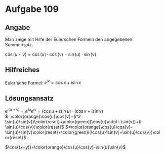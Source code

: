 # Aufgabe 109
## Angabe

Man zeige mit Hilfe der Eulerschen Formeln den angegebenen Summensatz.

$\cos{(u+v)} = \cos{(u)} \cdot \cos{(v)} - \sin{(u)} \cdot \sin{(v)}$

## Hilfreiches

Euler'sche Formel: $e^{ix}=\cos{x}+i \sin{x}$

## Lösungsansatz

$e^{i(u+v)}=e^{iu}e^{iv}=(\cos{u}+i \sin{u})\cdot (\cos{v}+i \sin{v})$
$=\color{orange}\cos{u}\cos{v}+(i^2 \sin{u}\sin{v})\color{reset}+\color{green}(\cos{u}\cdot i \sin{v})+(i \sin{u}\cos{v})\color{reset}$
$=\color{orange}\cos{u}\cos{v}-\sin{u}\sin{v}\color{reset}+\color{green}i(\cos{u}\sin{v}+\sin{u}\cos{v})\color{reset}$

$\cos{(x+y)}=\color{orange}\cos{u}\cos{v}-\sin{u}\sin{v}$